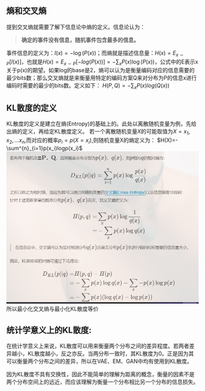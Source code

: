 ## 熵和交叉熵

提到交叉熵就需要了解下信息论中熵的定义。信息论认为：

> **确定的事件没有信息，随机事件包含最多的信息。**

事件信息的定义为：$I(x)=−\log(P(x))$；而熵就是描述信息量：$H(x)=E_{x∼P}[I(x)]$，也就是$H(x)=E_{x∼P}[−log(P(x))]=−\sum_xP(x)\log(P(x))$，公式中的E表示x关于p(x)的期望。如果log的base是2，熵可以认为是衡量编码对应的信息需要的最少bits数；那么交叉熵就是来衡量用特定的编码方案Q来对分布为P的信息x进行编码时需要的最少的bits数。定义如下：  $H(P,Q)=−\sum_xP(x)log(Q(x))$
## KL散度的定义
KL散度的定义是建立在熵(Entropy)的基础上的。此处以离散随机变量为例，先给出熵的定义，再给定KL散度定义。
若一个离散随机变量$X$的可能取值为$X={x_1,x_2,...x_n}$,而对应的概率$p_i=p(X=x_i)$,则随机变量X的熵定义为：
$H(X)=-\sum^{n}_{i=1}p(x_i)logp(x_i)$
![](asset/KL散度推导.png)
所以最小化交叉熵与最小化KL散度等价

## 统计学意义上的KL散度:

在统计学意义上来说，KL散度可以用来衡量两个分布之间的差异程度。若两者差异越小，KL散度越小，反之亦反。当两分布一致时，其KL散度为0。正是因为其可以衡量两个分布之间的差异，所以在VAE、EM、GAN中均有使用到KL散度。

因为KL散度不具有交换性，因此不能简单的理解为距离的概念，衡量的因素不是两个分布空间上的远近，而应该理解为衡量一个分布相比另一个分布的信息损失。